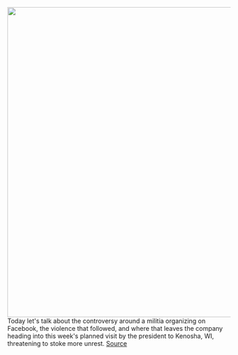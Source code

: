 <img src='https://cdn.vox-cdn.com/thumbor/gF-XDPxdVzRhxO0DHNICakjdoqo=/0x0:2040x1360/1200x800/filters:focal(857x517:1183x843)/cdn.vox-cdn.com/uploads/chorus_image/image/67324828/akrales_180614_1777_0080.0.jpg' width='700px' /><br/>
Today let's talk about the controversy around a militia organizing on Facebook, the violence that followed, and where that leaves the company heading into this week's planned visit by the president to Kenosha, WI, threatening to stoke more unrest.
<a href='https://www.theverge.com/interface/2020/9/1/21408650/facebook-kenosha-guard-policy-moderation-public-report'> Source <a/>